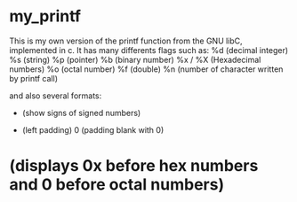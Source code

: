 # my_printf
This is my own version of the printf function from the GNU libC, implemented in c.
It has many differents flags such as:
%d (decimal integer)
%s (string)
%p (pointer)
%b (binary number)
%x / %X (Hexadecimal numbers)
%o (octal number)
%f (double)
%n (number of character written by printf call)

and also several formats:
+ (show signs of signed numbers)
- (left padding)
0 (padding blank with 0)
# (displays 0x before hex numbers and 0 before octal numbers)
